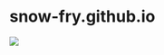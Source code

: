 # snow-fry.github.io

<img src="https://ss0.bdstatic.com/70cFuHSh_Q1YnxGkpoWK1HF6hhy/it/u=4073939625,2160614177&fm=26&gp=0.jpg">
